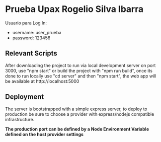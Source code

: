 # Prueba Upax Rogelio Silva Ibarra

Usuario para Log In:

- username: user_prueba
- password: 123456

## Relevant Scripts

After downloading the project to run via local development server on port 3000, use "npm start" or build the project with "npm run build", once its done to run locally use "cd server" and then "npm start", the web app will be available at http://localhost:5000

## Deployment

The server is bootstrapped with a simple express server, to deploy to production be sure to choose a provider with express/nodejs compatible infrastructure.

**The production port can be defined by a Node Environment Variable defined on the host provider settings**
